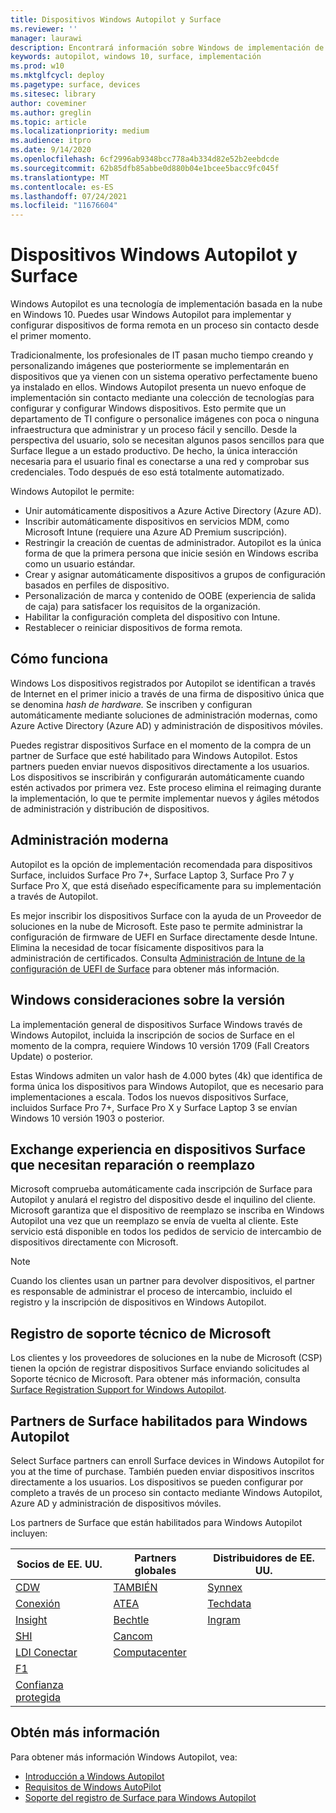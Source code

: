 ```yaml
---
title: Dispositivos Windows Autopilot y Surface
ms.reviewer: ''
manager: laurawi
description: Encontrará información sobre Windows de implementación de Autopilot para dispositivos Surface.
keywords: autopilot, windows 10, surface, implementación
ms.prod: w10
ms.mktglfcycl: deploy
ms.pagetype: surface, devices
ms.sitesec: library
author: coveminer
ms.author: greglin
ms.topic: article
ms.localizationpriority: medium
ms.audience: itpro
ms.date: 9/14/2020
ms.openlocfilehash: 6cf2996ab9348bcc778a4b334d82e52b2eebdcde
ms.sourcegitcommit: 62b85dfb85abbe0d880b04e1bcee5bacc9fc045f
ms.translationtype: MT
ms.contentlocale: es-ES
ms.lasthandoff: 07/24/2021
ms.locfileid: "11676604"
---
```

# <a name="windows-autopilot-and-surface-devices"></a>Dispositivos Windows Autopilot y Surface

Windows Autopilot es una tecnología de implementación basada en la nube en Windows 10. Puedes usar Windows Autopilot para implementar y configurar dispositivos de forma remota en un proceso sin contacto desde el primer momento.

Tradicionalmente, los profesionales de IT pasan mucho tiempo creando y personalizando imágenes que posteriormente se implementarán en dispositivos que ya vienen con un sistema operativo perfectamente bueno ya instalado en ellos. Windows Autopilot presenta un nuevo enfoque de implementación sin contacto mediante una colección de tecnologías para configurar y configurar Windows dispositivos. Esto permite que un departamento de TI configure o personalice imágenes con poca o ninguna infraestructura que administrar y un proceso fácil y sencillo. Desde la perspectiva del usuario, solo se necesitan algunos pasos sencillos para que Surface llegue a un estado productivo. De hecho, la única interacción necesaria para el usuario final es conectarse a una red y comprobar sus credenciales. Todo después de eso está totalmente automatizado.

Windows Autopilot le permite:

- Unir automáticamente dispositivos a Azure Active Directory (Azure AD).
- Inscribir automáticamente dispositivos en servicios MDM, como Microsoft Intune (requiere una Azure AD Premium suscripción).
- Restringir la creación de cuentas de administrador. Autopilot es la única forma de que la primera persona que inicie sesión en Windows escriba como un usuario estándar.
- Crear y asignar automáticamente dispositivos a grupos de configuración basados en perfiles de dispositivo.
- Personalización de marca y contenido de OOBE (experiencia de salida de caja) para satisfacer los requisitos de la organización.
- Habilitar la configuración completa del dispositivo con Intune.
- Restablecer o reiniciar dispositivos de forma remota.

## <a name="how-it-works"></a>Cómo funciona

Windows Los dispositivos registrados por Autopilot se identifican a través de Internet en el primer inicio a través de una firma de dispositivo única que se denomina *hash de hardware.* Se inscriben y configuran automáticamente mediante soluciones de administración modernas, como Azure Active Directory (Azure AD) y administración de dispositivos móviles.

Puedes registrar dispositivos Surface en el momento de la compra de un partner de Surface que esté habilitado para Windows Autopilot. Estos partners pueden enviar nuevos dispositivos directamente a los usuarios. Los dispositivos se inscribirán y configurarán automáticamente cuando estén activados por primera vez. Este proceso elimina el reimaging durante la implementación, lo que te permite implementar nuevos y ágiles métodos de administración y distribución de dispositivos.

## <a name="modern-management"></a>Administración moderna

Autopilot es la opción de implementación recomendada para dispositivos Surface, incluidos Surface Pro 7+, Surface Laptop 3, Surface Pro 7 y Surface Pro X, que está diseñado específicamente para su implementación a través de Autopilot.

 Es mejor inscribir los dispositivos Surface con la ayuda de un Proveedor de soluciones en la nube de Microsoft. Este paso te permite administrar la configuración de firmware de UEFI en Surface directamente desde Intune. Elimina la necesidad de tocar físicamente dispositivos para la administración de certificados. Consulta [Administración de Intune de la configuración de UEFI de Surface](surface-manage-dfci-guide.md) para obtener más información.

## <a name="windows-version-considerations"></a>Windows consideraciones sobre la versión

La implementación general de dispositivos Surface Windows través de Windows Autopilot, incluida la inscripción de socios de Surface en el momento de la compra, requiere Windows 10 versión 1709 (Fall Creators Update) o posterior.

Estas Windows admiten un valor hash de 4.000 bytes (4k) que identifica de forma única los dispositivos para Windows Autopilot, que es necesario para implementaciones a escala. Todos los nuevos dispositivos Surface, incluidos Surface Pro 7+, Surface Pro X y Surface Laptop 3 se envían Windows 10 versión 1903 o posterior.

## <a name="exchange-experience-on-surface-devices-in-need-of-repair-or-replacement"></a>Exchange experiencia en dispositivos Surface que necesitan reparación o reemplazo

Microsoft comprueba automáticamente cada inscripción de Surface para Autopilot y anulará el registro del dispositivo desde el inquilino del cliente.  Microsoft garantiza que el dispositivo de reemplazo se inscriba en Windows Autopilot una vez que un reemplazo se envía de vuelta al cliente. Este servicio está disponible en todos los pedidos de servicio de intercambio de dispositivos directamente con Microsoft.

> [!NOTE]
> Cuando los clientes usan un partner para devolver dispositivos, el partner es responsable de administrar el proceso de intercambio, incluido el registro y la inscripción de dispositivos en Windows Autopilot.

## <a name="microsoft-support-registration"></a>Registro de soporte técnico de Microsoft

Los clientes y los proveedores de soluciones en la nube de Microsoft (CSP) tienen la opción de registrar dispositivos Surface enviando solicitudes al Soporte técnico de Microsoft. Para obtener más información, consulta [Surface Registration Support for Windows Autopilot](surface-autopilot-registration-support.md).

## <a name="surface-partners-enabled-for-windows-autopilot"></a>Partners de Surface habilitados para Windows Autopilot

Select Surface partners can enroll Surface devices in Windows Autopilot for you at the time of purchase. También pueden enviar dispositivos inscritos directamente a los usuarios. Los dispositivos se pueden configurar por completo a través de un proceso sin contacto mediante Windows Autopilot, Azure AD y administración de dispositivos móviles.

Los partners de Surface que están habilitados para Windows Autopilot incluyen:

| Socios de EE. UU. | Partners globales | Distribuidores de EE. UU. |
|--------------|---------------|-------------------|
|  [CDW](https://www.cdw.com/) |  [TAMBIÉN](https://www.also.com/ec/cms5/da_2800/2800-msportal/products-and-solutions/surface/surface-is-more/surface-and-wa/index.jsp) |  [Synnex](https://www.synnexcorp.com/us/microsoft/surface-autopilot/)  |
|  [Conexión](https://www.connection.com/brand/microsoft/microsoft-surface)   |  [ATEA](https://www.atea.com/) |  [Techdata](https://www.techdata.com/)  |
|  [Insight](https://www.insight.com/en_US/buy/partner/microsoft/surface/windows-autopilot.html)  |  [Bechtle](https://www.bechtle.com/marken/microsoft/microsoft-windows-autopilot) |  [Ingram](https://go.microsoft.com/fwlink/p/?LinkID=2128954)   |
|  [SHI](https://www.shi.com/Surface) |  [Cancom](https://www.cancom.de/) |    |
|  [LDI Conectar](https://www.myldi.com/managed-it/)  |  [Computacenter](https://www.computacenter.com/uk) |    |
|  [F1](https://www.functiononeit.com/#empower)  |   |  |
|  [Confianza protegida](https://go.microsoft.com/fwlink/p/?LinkID=2129005) | | |

## <a name="learn-more"></a>Obtén más información

Para obtener más información Windows Autopilot, vea:

- [Introducción a Windows Autopilot](/windows/deployment/windows-autopilot/windows-10-autopilot)
- [Requisitos de Windows AutoPilot](/windows/deployment/windows-autopilot/windows-autopilot-requirements)
- [Soporte del registro de Surface para Windows Autopilot](surface-autopilot-registration-support.md)
